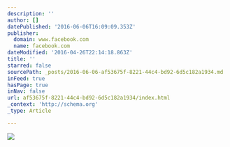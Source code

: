 ```yaml
---
description: ''
author: []
datePublished: '2016-06-06T16:09:09.353Z'
publisher:
  domain: www.facebook.com
  name: facebook.com
dateModified: '2016-04-26T22:14:18.863Z'
title: ''
starred: false
sourcePath: _posts/2016-06-06-af53675f-8221-44c4-bd92-6d5c182a1934.md
inFeed: true
hasPage: true
inNav: false
url: af53675f-8221-44c4-bd92-6d5c182a1934/index.html
_context: 'http://schema.org'
_type: Article

---
```

![](https://scontent-lga3-1.xx.fbcdn.net/v/t1.0-9/12439336_10205248120542541_805258870847063244_n.jpg?oh=2e19813576b8588a0af21074eb669217&oe=57B9C5AC)